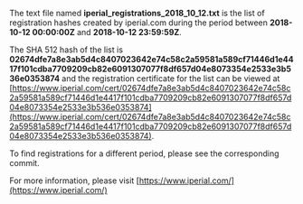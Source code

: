 The text file named **iperial_registrations_2018_10_12.txt** is the list of registration hashes created by iperial.com during the period between **2018-10-12 00:00:00Z** and **2018-10-12 23:59:59Z**.

The SHA 512 hash of the list is **02674dfe7a8e3ab5d4c8407023642e74c58c2a59581a589cf71446d1e4417f101cdba7709209cb82e6091307077f8df657d04e8073354e2533e3b536e0353874** and the registration certificate for the list can be viewed at [https://www.iperial.com/cert/02674dfe7a8e3ab5d4c8407023642e74c58c2a59581a589cf71446d1e4417f101cdba7709209cb82e6091307077f8df657d04e8073354e2533e3b536e0353874](https://www.iperial.com/cert/02674dfe7a8e3ab5d4c8407023642e74c58c2a59581a589cf71446d1e4417f101cdba7709209cb82e6091307077f8df657d04e8073354e2533e3b536e0353874).

To find registrations for a different period, please see the corresponding commit.

For more information, please visit [https://www.iperial.com/](https://www.iperial.com/)
